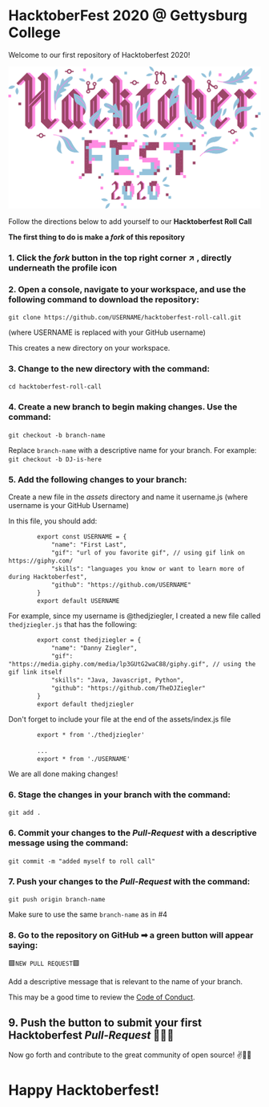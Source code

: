 # HacktoberFest 2020 @ Gettysburg College

Welcome to our first repository of Hacktoberfest 2020!

![Hacktoberfest](src/logo.svg?raw=true "Hacktoberfest")

Follow the directions below to add yourself to our **Hacktoberfest Roll Call**

**The first thing to do is make a *fork* of this repository**

### 1. Click the *fork* button in the top right corner ↗ , directly underneath the profile icon 

### 2. Open a console, navigate to your workspace, and use the following command to download the repository:

`git clone https://github.com/USERNAME/hacktoberfest-roll-call.git`

(where USERNAME is replaced with your GitHub username)

This creates a new directory on your workspace.

### 3. Change to the new directory with the command:

`cd hacktoberfest-roll-call`

### 4. Create a new branch to begin making changes. Use the command:

`git checkout -b branch-name`

Replace `branch-name` with a descriptive name for your branch.
For example: 
`git checkout -b DJ-is-here`

### 5. Add the following changes to your branch:

Create a new file in the *assets* directory and name it username.js (where username is your GitHub Username)

In this file, you should add:
~~~
        export const USERNAME = {
            "name": "First Last",
            "gif": "url of you favorite gif", // using gif link on https://giphy.com/
            "skills": "languages you know or want to learn more of during Hacktoberfest",
            "github": "https://github.com/USERNAME"
        }
        export default USERNAME
~~~

For example, since my username is @thedjziegler, I created a new file called `thedjziegler.js` that has the following: 
~~~
        export const thedjziegler = {
            "name": "Danny Ziegler",
            "gif": "https://media.giphy.com/media/lp3GUtG2waC88/giphy.gif", // using the gif link itself
            "skills": "Java, Javascript, Python",
            "github": "https://github.com/TheDJZiegler"
        }
        export default thedjziegler
~~~

Don't forget to include your file at the end of the assets/index.js file
~~~
        export * from './thedjziegler'
        
        ...
        export * from './USERNAME'
~~~

We are all done making changes!

### 6. Stage the changes in your branch with the command: 

`git add .`

### 6. Commit your changes to the *Pull-Request* with a descriptive message using the command:

`git commit -m "added myself to roll call"`

### 7. Push your changes to the *Pull-Request* with the command:

`git push origin branch-name`

Make sure to use the same `branch-name` as in \#4 

### 8. Go to the repository on GitHub ➡ a green button will appear saying:

🟩`NEW PULL REQUEST`🟩

Add a descriptive message that is relevant to the name of your branch.

This may be a good time to review the [Code of Conduct](do.co/hacktoberconduct).

## 9. Push the button to submit your first Hacktoberfest *Pull-Request* 🎉🎉🎉

Now go forth and contribute to the great community of open source! ✌💖😃

# Happy Hacktoberfest!

